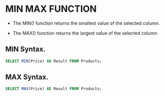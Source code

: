 # MIN MAX FUNCTION
* The MIN() function returns the smallest value of the selected column.

* The MAX() function returns the largest value of the selected column.

## MIN Syntax.
```sql
SELECT MIN(Price) AS Result FROM Products;
```

## MAX Syntax.
```sql
SELECT MAX(Price) AS Result FROM Products;
```
